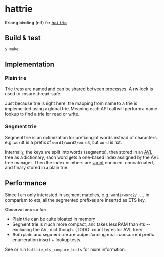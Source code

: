 # hattrie

Erlang binding (nif) for [hat-trie](https://github.com/dcjones/hat-trie)

## Build & test

```
$ make
```

## Implementation

### Plain trie

Trie tress are named and can be shared between processes.
A rw-lock is used to ensure thread-safe.

Just because trie is right here, the mapping from name to a trie is implemented
using a global trie. Meaning each API call will perform a name lookup to find
a trie for read or write.

### Segment trie

Segment trie is an optimization for prefixing of words instead of characters.
e.g. `word1` is a prefix of `word1/word2/word3`, but `word` is not.

Internally, the keys are split into words (segments), then stored in an
[AVL](https://github.com/skywind3000/avlmini) tree
as a dictionary, each word gets a one-based index assigned by the AVL tree
manager. Then the index numbers are
[varint](https://github.com/sorribas/varint.c) encoded, concatenated,
and finally stored in a plain trie.

## Performance

Since I am only interested in segment matches, e.g. `word1/word2/...`,
in comparism to ets, all the segmented prefixes are inserted as ETS key.

Observations so far:
* Plain trie can be quite bloated in memory
* Segment trie is much more compact, and takes less RAM than ets
    -- excluding the AVL dict though. (TODO: count bytes for AVL tree)
* Both plain and segment trie are outperforming ets in concurrent prefix
  enumeration insert + lookup tests.

See or run `hattrie_ets_compare_tests` for more information.
